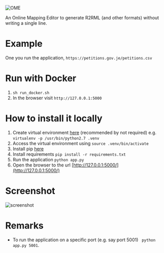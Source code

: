 ![OME](https://github.com/oeg-upm/OME/raw/master/logo.png)

An Online Mapping Editor to generate R2RML (and other formats) without writing a single line.


# Example
One you run the application,
`https://petitions.gov.je/petitions.csv`


# Run with Docker
1. `sh run_docker.sh`
2. In the browser visit `http://127.0.0.1:5000`


# How to install it locally
1. Create virtual environment [here](https://docs.python-guide.org/dev/virtualenvs/) (recommended by not required) e.g. ```virtualenv -p /usr/bin/python2.7 .venv```
2. Access the virtual environment using `source .venv/bin/activate`
3. Install pip [here](https://pip.pypa.io/en/stable/installing/)
4. Install requirements ``` pip install -r requirements.txt ```
5. Run the application ``` python app.py ```
6. Open the browser to the url [http://127.0.0.1:5000/](http://127.0.0.1:5000/)


# Screenshot
![screenshot](https://github.com/oeg-upm/OME/raw/master/screenshot.png)

# Remarks
* To run the application on a specific port (e.g. say port 5001) ``` python app.py 5001```.
